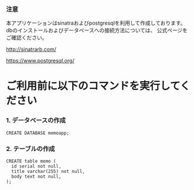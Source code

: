 ### 注意

本アプリケーションはsinatraおよびpostgresqlを利用して作成しております。
dbのインストールおよびデータベースへの接続方法については、
公式ページをご確認ください。

http://sinatrarb.com/

https://www.postgresql.org/

# ご利用前に以下のコマンドを実行してください

### 1. データベースの作成

`CREATE DATABASE memoapp;`

### 2. テーブルの作成

```
CREATE table memo (
  id serial not null,
  title varchar(255) not null,
  body text not null,
);
```
